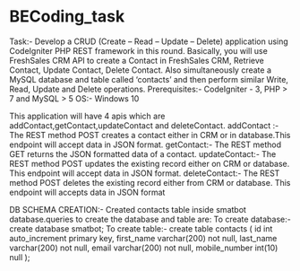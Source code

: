 # BECoding_task

Task:- 
Develop a CRUD (Create – Read – Update – Delete) application using CodeIgniter PHP REST framework in this round. Basically, you will use FreshSales CRM API to create a Contact in FreshSales CRM, Retrieve Contact, Update Contact, Delete Contact. Also simultaneously  create a MySQL database and table called ‘contacts’ and then perform similar Write, Read, Update and Delete operations.
Prerequisites:- CodeIgniter - 3, PHP > 7 and MySQL > 5
OS:- Windows 10

This application will have 4 apis which are addContact,getContact,updateContact and deleteContact.
addContact :- The REST method POST creates a contact either in CRM or in database.This endpoint will accept data in JSON format.
getContact:- The REST method GET returns the JSON formatted data of a contact.
updateContact:- The REST method POST updates the existing record either on CRM or database. This endpoint will accept data in JSON format.
deleteContact:- The REST method POST deletes the existing record either from CRM or database. This endpoint will accepts data in JSON format

DB SCHEMA CREATION:-
Created contacts table inside smatbot database.queries to create the database and table are:
To create database:- create database smatbot;
To create table:- create table contacts (
    id int auto_increment primary key,
    first_name varchar(200) not null,
    last_name varchar(200) not null,
    email varchar(200) not null,
    mobile_number int(10) null
);
